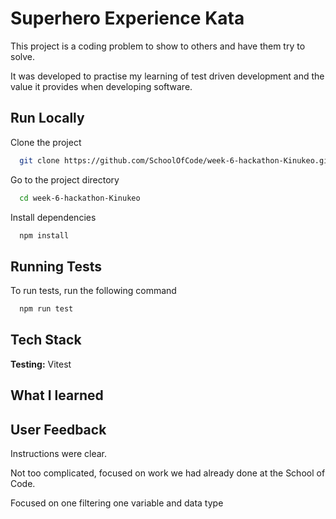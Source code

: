 # Superhero Experience Kata

This project is a coding problem to show to others and have them try to solve.

It was developed to practise my learning of test driven development and the value it provides when developing software.

## Run Locally

Clone the project

```bash
  git clone https://github.com/SchoolOfCode/week-6-hackathon-Kinukeo.git
```

Go to the project directory

```bash
  cd week-6-hackathon-Kinukeo
```

Install dependencies

```bash
  npm install
```

## Running Tests

To run tests, run the following command

```bash
  npm run test
```

## Tech Stack

**Testing:** Vitest

## What I learned

## User Feedback

Instructions were clear.

Not too complicated, focused on work we had already done at the School of Code.

Focused on one filtering one variable and data type
